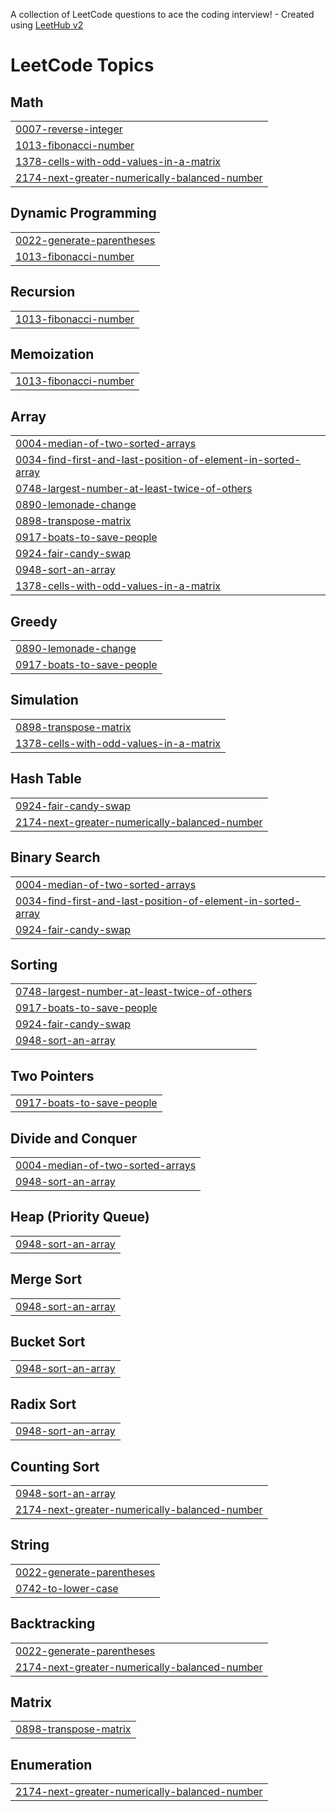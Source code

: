 A collection of LeetCode questions to ace the coding interview! - Created using [LeetHub v2](https://github.com/arunbhardwaj/LeetHub-2.0)
<!---LeetCode Topics Start-->
# LeetCode Topics
## Math
|  |
| ------- |
| [0007-reverse-integer](https://github.com/Saieshwari715/october/tree/master/0007-reverse-integer) |
| [1013-fibonacci-number](https://github.com/Saieshwari715/october/tree/master/1013-fibonacci-number) |
| [1378-cells-with-odd-values-in-a-matrix](https://github.com/Saieshwari715/october/tree/master/1378-cells-with-odd-values-in-a-matrix) |
| [2174-next-greater-numerically-balanced-number](https://github.com/Saieshwari715/october/tree/master/2174-next-greater-numerically-balanced-number) |
## Dynamic Programming
|  |
| ------- |
| [0022-generate-parentheses](https://github.com/Saieshwari715/october/tree/master/0022-generate-parentheses) |
| [1013-fibonacci-number](https://github.com/Saieshwari715/october/tree/master/1013-fibonacci-number) |
## Recursion
|  |
| ------- |
| [1013-fibonacci-number](https://github.com/Saieshwari715/october/tree/master/1013-fibonacci-number) |
## Memoization
|  |
| ------- |
| [1013-fibonacci-number](https://github.com/Saieshwari715/october/tree/master/1013-fibonacci-number) |
## Array
|  |
| ------- |
| [0004-median-of-two-sorted-arrays](https://github.com/Saieshwari715/october/tree/master/0004-median-of-two-sorted-arrays) |
| [0034-find-first-and-last-position-of-element-in-sorted-array](https://github.com/Saieshwari715/october/tree/master/0034-find-first-and-last-position-of-element-in-sorted-array) |
| [0748-largest-number-at-least-twice-of-others](https://github.com/Saieshwari715/october/tree/master/0748-largest-number-at-least-twice-of-others) |
| [0890-lemonade-change](https://github.com/Saieshwari715/october/tree/master/0890-lemonade-change) |
| [0898-transpose-matrix](https://github.com/Saieshwari715/october/tree/master/0898-transpose-matrix) |
| [0917-boats-to-save-people](https://github.com/Saieshwari715/october/tree/master/0917-boats-to-save-people) |
| [0924-fair-candy-swap](https://github.com/Saieshwari715/october/tree/master/0924-fair-candy-swap) |
| [0948-sort-an-array](https://github.com/Saieshwari715/october/tree/master/0948-sort-an-array) |
| [1378-cells-with-odd-values-in-a-matrix](https://github.com/Saieshwari715/october/tree/master/1378-cells-with-odd-values-in-a-matrix) |
## Greedy
|  |
| ------- |
| [0890-lemonade-change](https://github.com/Saieshwari715/october/tree/master/0890-lemonade-change) |
| [0917-boats-to-save-people](https://github.com/Saieshwari715/october/tree/master/0917-boats-to-save-people) |
## Simulation
|  |
| ------- |
| [0898-transpose-matrix](https://github.com/Saieshwari715/october/tree/master/0898-transpose-matrix) |
| [1378-cells-with-odd-values-in-a-matrix](https://github.com/Saieshwari715/october/tree/master/1378-cells-with-odd-values-in-a-matrix) |
## Hash Table
|  |
| ------- |
| [0924-fair-candy-swap](https://github.com/Saieshwari715/october/tree/master/0924-fair-candy-swap) |
| [2174-next-greater-numerically-balanced-number](https://github.com/Saieshwari715/october/tree/master/2174-next-greater-numerically-balanced-number) |
## Binary Search
|  |
| ------- |
| [0004-median-of-two-sorted-arrays](https://github.com/Saieshwari715/october/tree/master/0004-median-of-two-sorted-arrays) |
| [0034-find-first-and-last-position-of-element-in-sorted-array](https://github.com/Saieshwari715/october/tree/master/0034-find-first-and-last-position-of-element-in-sorted-array) |
| [0924-fair-candy-swap](https://github.com/Saieshwari715/october/tree/master/0924-fair-candy-swap) |
## Sorting
|  |
| ------- |
| [0748-largest-number-at-least-twice-of-others](https://github.com/Saieshwari715/october/tree/master/0748-largest-number-at-least-twice-of-others) |
| [0917-boats-to-save-people](https://github.com/Saieshwari715/october/tree/master/0917-boats-to-save-people) |
| [0924-fair-candy-swap](https://github.com/Saieshwari715/october/tree/master/0924-fair-candy-swap) |
| [0948-sort-an-array](https://github.com/Saieshwari715/october/tree/master/0948-sort-an-array) |
## Two Pointers
|  |
| ------- |
| [0917-boats-to-save-people](https://github.com/Saieshwari715/october/tree/master/0917-boats-to-save-people) |
## Divide and Conquer
|  |
| ------- |
| [0004-median-of-two-sorted-arrays](https://github.com/Saieshwari715/october/tree/master/0004-median-of-two-sorted-arrays) |
| [0948-sort-an-array](https://github.com/Saieshwari715/october/tree/master/0948-sort-an-array) |
## Heap (Priority Queue)
|  |
| ------- |
| [0948-sort-an-array](https://github.com/Saieshwari715/october/tree/master/0948-sort-an-array) |
## Merge Sort
|  |
| ------- |
| [0948-sort-an-array](https://github.com/Saieshwari715/october/tree/master/0948-sort-an-array) |
## Bucket Sort
|  |
| ------- |
| [0948-sort-an-array](https://github.com/Saieshwari715/october/tree/master/0948-sort-an-array) |
## Radix Sort
|  |
| ------- |
| [0948-sort-an-array](https://github.com/Saieshwari715/october/tree/master/0948-sort-an-array) |
## Counting Sort
|  |
| ------- |
| [0948-sort-an-array](https://github.com/Saieshwari715/october/tree/master/0948-sort-an-array) |
| [2174-next-greater-numerically-balanced-number](https://github.com/Saieshwari715/october/tree/master/2174-next-greater-numerically-balanced-number) |
## String
|  |
| ------- |
| [0022-generate-parentheses](https://github.com/Saieshwari715/october/tree/master/0022-generate-parentheses) |
| [0742-to-lower-case](https://github.com/Saieshwari715/october/tree/master/0742-to-lower-case) |
## Backtracking
|  |
| ------- |
| [0022-generate-parentheses](https://github.com/Saieshwari715/october/tree/master/0022-generate-parentheses) |
| [2174-next-greater-numerically-balanced-number](https://github.com/Saieshwari715/october/tree/master/2174-next-greater-numerically-balanced-number) |
## Matrix
|  |
| ------- |
| [0898-transpose-matrix](https://github.com/Saieshwari715/october/tree/master/0898-transpose-matrix) |
## Enumeration
|  |
| ------- |
| [2174-next-greater-numerically-balanced-number](https://github.com/Saieshwari715/october/tree/master/2174-next-greater-numerically-balanced-number) |
<!---LeetCode Topics End-->